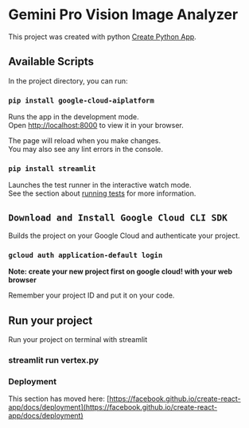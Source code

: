 # Gemini Pro Vision Image Analyzer

This project was created with python [Create Python App](#).

## Available Scripts

In the project directory, you can run:

### `pip install google-cloud-aiplatform`

Runs the app in the development mode.\
Open [http://localhost:8000](http://localhost:8000) to view it in your browser.

The page will reload when you make changes.\
You may also see any lint errors in the console.

### `pip install streamlit`

Launches the test runner in the interactive watch mode.\
See the section about [running tests](https://streamlit.io/) for more information.

## `Download and Install Google Cloud CLI SDK`

Builds the project on your Google Cloud and authenticate your project.

### `gcloud auth application-default login`

**Note: create your new project first on google cloud! with your web browser**

Remember your project ID and put it on your code.

## Run your project

Run your project on terminal with streamlit 

### streamlit run vertex.py

### Deployment

This section has moved here: [https://facebook.github.io/create-react-app/docs/deployment](https://facebook.github.io/create-react-app/docs/deployment)

